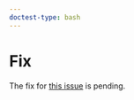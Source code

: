 ```yaml
---
doctest-type: bash
---
```


# Fix

The fix for [this issue](https://my.guild.ai/t/flags-dest-only-delivers-defined-flags-not-config-file/1004) is pending.
